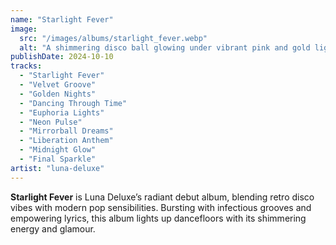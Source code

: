 ```yaml
---
name: "Starlight Fever"
image:
  src: "/images/albums/starlight_fever.webp"
  alt: "A shimmering disco ball glowing under vibrant pink and gold lights, surrounded by subtle star patterns."
publishDate: 2024-10-10
tracks:
  - "Starlight Fever"
  - "Velvet Groove"
  - "Golden Nights"
  - "Dancing Through Time"
  - "Euphoria Lights"
  - "Neon Pulse"
  - "Mirrorball Dreams"
  - "Liberation Anthem"
  - "Midnight Glow"
  - "Final Sparkle"
artist: "luna-deluxe"
---
```


**Starlight Fever** is Luna Deluxe’s radiant debut album, blending retro disco vibes with modern pop sensibilities. Bursting with infectious grooves and empowering lyrics, this album lights up dancefloors with its shimmering energy and glamour.
